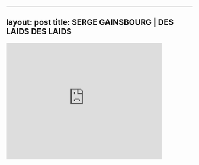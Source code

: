 

---
layout: post
title: SERGE GAINSBOURG | DES LAIDS DES LAIDS
---


<iframe width="420" height="315" src="http://www.youtube.com/embed/ZqvD8k02mvk" frameborder="0" allowfullscreen></iframe>

